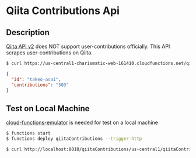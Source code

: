 # Qiita Contributions Api

## Description

[Qiita API v2](https://qiita.com/api/v2/docs) does NOT support user-contributions officially.
This API scrapes user-contributions on Qiita.

```bash
$ curl https://us-central1-charismatic-web-161410.cloudfunctions.net/qiita-contributions-api?user=takeo-asai
```

```json
{
  "id": "takeo-asai",
  "contributions": "303"
}
```

## Test on Local Machine

[cloud-functions-emulator](https://github.com/GoogleCloudPlatform/cloud-functions-emulator) is needed for test on a local machine

```bash
$ functions start
$ functions deploy qiitaContributions --trigger-http
```

```bash
$ curl http://localhost:8010/qiitaContributions/us-central1/qiitaContributions?user=takeo-asai
```